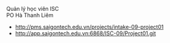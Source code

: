 Quản lý học viên ISC	
PO Hà Thanh Liêm	

- http://pms.saigontech.edu.vn/projects/intake-09-project01	
- http://app.saigontech.edu.vn:6868/ISC-09/Project01.git
